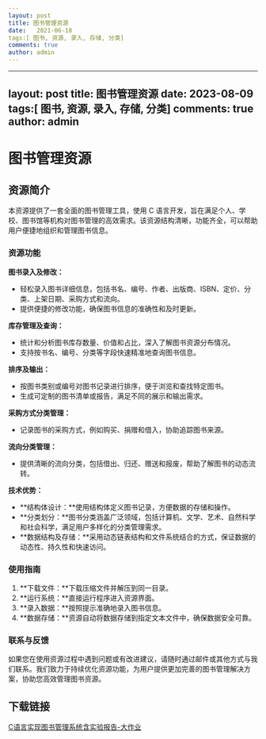 ```yaml
---
layout: post
title: 图书管理资源
date:   2021-06-18
tags:[ 图书, 资源, 录入, 存储, 分类]
comments: true
author: admin
---
```

---
layout: post
title: 图书管理资源
date:   2023-08-09
tags:[ 图书, 资源, 录入, 存储, 分类]
comments: true
author: admin
---
# 图书管理资源

## 资源简介

本资源提供了一套全面的图书管理工具，使用 C 语言开发，旨在满足个人、学校、图书馆等机构对图书管理的高效需求。该资源结构清晰，功能齐全，可以帮助用户便捷地组织和管理图书信息。

### 资源功能

**图书录入及修改：**

* 轻松录入图书详细信息，包括书名、编号、作者、出版商、ISBN、定价、分类、上架日期、采购方式和流向。
* 提供便捷的修改功能，确保图书信息的准确性和及时更新。

**库存管理及查询：**

* 统计和分析图书库存数量、价值和占比，深入了解图书资源分布情况。
* 支持按书名、编号、分类等字段快速精准地查询图书信息。

**排序及输出：**

* 按图书类别或编号对图书记录进行排序，便于浏览和查找特定图书。
* 生成可定制的图书清单或报告，满足不同的展示和输出需求。

**采购方式分类管理：**

* 记录图书的采购方式，例如购买、捐赠和借入，协助追踪图书来源。

**流向分类管理：**

* 提供清晰的流向分类，包括借出、归还、赠送和报废，帮助了解图书的动态流转。

**技术优势：**

* **结构体设计：**使用结构体定义图书记录，方便数据的存储和操作。
* **分类划分：**图书分类涵盖广泛领域，包括计算机、文学、艺术、自然科学和社会科学，满足用户多样化的分类管理需求。
* **数据结构及存储：**采用动态链表结构和文件系统结合的方式，保证数据的动态性、持久性和快速访问。

### 使用指南

1. **下载文件：**下载压缩文件并解压到同一目录。
2. **运行系统：**直接运行程序进入资源界面。
3. **录入数据：**按照提示准确地录入图书信息。
4. **数据存储：**资源自动将数据存储到指定文本文件中，确保数据安全可靠。

### 联系与反馈

如果您在使用资源过程中遇到问题或有改进建议，请随时通过邮件或其他方式与我们联系。我们致力于持续优化资源功能，为用户提供更加完善的图书管理解决方案，协助您高效管理图书资源。

## 下载链接

[C语言实现图书管理系统含实验报告-大作业](https://pan.quark.cn/s/001b301306ff)